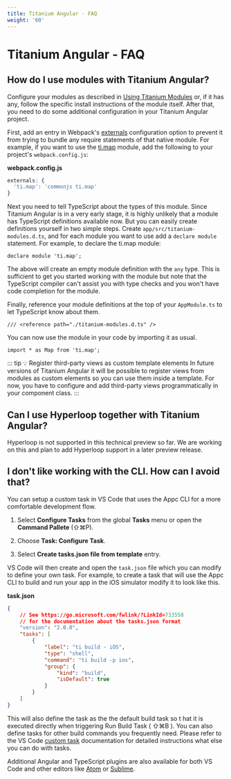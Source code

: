 ```yaml
---
title: Titanium Angular - FAQ
weight: '60'
---
```


# Titanium Angular - FAQ

## How do I use modules with Titanium Angular?

Configure your modules as described in [Using Titanium Modules](/guide/Axway_Appcelerator_Studio/Axway_Appcelerator_Studio_Guide/Titanium_Development/Titanium_Modules/Using_Titanium_Modules/) or, if it has any, follow the specific install instructions of the module itself. After that, you need to do some additional configuration in your Titanium Angular project.

First, add an entry in Webpack's [externals](https://webpack.js.org/configuration/externals/) configuration option to prevent it from trying to bundle any require statements of that native module. For example, if you want to use the [ti.map](#!/api/Modules.Map) module, add the following to your project's `webpack.config.js`:

**webpack.config.js**

```javascript
externals: {
  'ti.map': 'commonjs ti.map'
}
```

Next you need to tell TypeScript about the types of this module. Since Titanium Angular is in a very early stage, it is highly unlikely that a module has TypeScript definitions available now. But you can easily create definitions yourself in two simple steps. Create `app/src/titanium-modules.d.ts`, and for each module you want to use add a `declare module` statement. For example, to declare the ti.map module:

```
declare module 'ti.map';
```

The above will create an empty module definition with the `any` type. This is sufficient to get you started working with the module but note that the TypeScript compiler can't assist you with type checks and you won't have code completion for the module.

Finally, reference your module definitions at the top of your `AppModule.ts` to let TypeScript know about them.

```
/// <reference path="./titanium-modules.d.ts" />
```

You can now use the module in your code by importing it as usual.

```
import * as Map from 'ti.map';
```

::: tip 💡 Register third-party views as custom template elements
In future versions of Titanium Angular it will be possible to register views from modules as custom elements so you can use them inside a template. For now, you have to configure and add third-party views programmatically in your component class.
:::

## Can I use Hyperloop together with Titanium Angular?

Hyperloop is not supported in this technical preview so far. We are working on this and plan to add Hyperloop support in a later preview release.

## I don't like working with the CLI. How can I avoid that?

You can setup a custom task in VS Code that uses the Appc CLI for a more comfortable development flow.

1. Select **Configure Tasks** from the global **Tasks** menu or open the **Command Pallete** (⇧⌘P).

2. Choose **Task: Configure Task**.

3. Select **Create tasks.json file from template** entry.

VS Code will then create and open the `task.json` file which you can modify to define your own task. For example, to create a task that will use the Appc CLI to build and run your app in the iOS simulator modify it to look like this.

**task.json**

```json
{
    // See https://go.microsoft.com/fwlink/?LinkId=733558
    // for the documentation about the tasks.json format
    "version": "2.0.0",
    "tasks": [
        {
            "label": "ti build - iOS",
            "type": "shell",
            "command": "ti build -p ios",
            "group": {
                "kind": "build",
                "isDefault": true
            }
        }
    ]
}
```

This will also define the task as the the default build task so t hat it is executed directly when triggering Run Build Task ( ⇧⌘B ). You can also define tasks for other build commands you frequently need. Please refer to the VS Code [custom task](https://code.visualstudio.com/docs/editor/tasks#_custom-tasks) documentation for detailed instructions what else you can do with tasks.

Additional Angular and TypeScript plugins are also available for both VS Code and other editors like [Atom](https://atom.io/packages/atom-typescript) or [Sublime](https://github.com/Microsoft/TypeScript-Sublime-Plugin).
